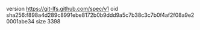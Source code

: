 version https://git-lfs.github.com/spec/v1
oid sha256:f898a4d289c8991ebe8172b0b9ddd9a5c7b38c3c7b0f4af2f08a9e20001abe34
size 3398
